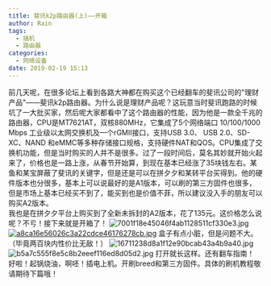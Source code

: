 ```yaml
---
title: 斐讯k2p路由器(上)——开箱
author: Rain
tags:
  - 搞机
  - 路由器
categories:
  - 网络设备
date: 2019-02-19 15:13
---
```


<Boxx/>

前几天呢，在很多论坛上看到各路大神都在购买这个已经翻车的斐讯公司的"理财产品"——斐讯k2p路由器。为什么说是理财产品呢？这玩意当时斐讯跑路的时候坑了一大批买家，然后呢大家都看中了这个路由器的性能，因为他是一款全千兆的路由器，CPU是MT7621AT，双核880MHz，它集成了5个网络端口 10/100/1000 Mbps 工业级以太网交换机及一个rGMII接口，支持USB 3.0、 USB 2.0、SD-XC、NAND 和eMMC等多种存储接口规格，支持硬件NAT和QOS。CPU集成了交换机功能，但是当时购买的人并不是很多。过了一段时间后，莫名其妙就开始火起来了，价格也是一路上涨，从春节开始算，到现在基本已经涨了35块钱左右。某鱼和某宝屏蔽了斐讯的关键字，但是还是可以在拼夕夕和某转平台买得到。他的硬件版本也分很多，基本上可以说最好的是A1版本，可以刷的第三方固件也很多，但是市场上基本已经买不到了，能买到也是价值不菲，所以建议没入手的朋友可以购买A2版本。<br>
我也是在拼夕夕平台上购买到了全新未拆封的A2版本，花了135元。这价格怎么说呢？不亏！接下来就是开箱了！
![7001f18e45046f4ab1128511cf330e3.jpg](https://i.loli.net/2019/02/19/5c6bb14711bc9.jpg)
[![a8ca16e56026c3a22cdce46176278cb.jpg](https://i.loli.net/2019/02/19/5c6bb1d05efa1.jpg)](https://i.loli.net/2019/02/19/5c6bb1d05efa1.jpg)
盒子有点小脏，但是问题不大。（毕竟两百块内性价比无敌！）
![16711238d8a1f12e90bcab43a4b9a40.jpg](https://i.loli.net/2019/02/19/5c6bb2751fe39.jpg)
![b5a7c555f8e5c8b2eeef116ed8d05d2.jpg](https://i.loli.net/2019/02/19/5c6bb2751b850.jpg)
打开就长这样。还有翻车指南！
好啦！起锅烧油，啊呸！插电上机。开刷breed和第三方固件。具体的刷机教程敬请期待下篇哦！

<Vssue :title="$title" />